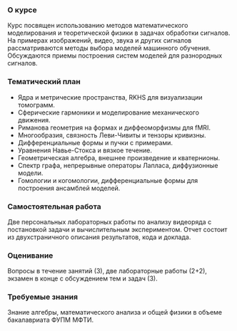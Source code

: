### О курсе

Курс посвящен использованию методов математического моделирования и теоретической физики в задачах обработки сигналов. На примерах изображений, видео, звука и других сигналов рассматриваются методы выбора моделей машинного обучения. Обсуждаются приемы построения систем моделей для разнородных сигналов.

### Тематический план

- Ядра и метрические пространства, RKHS для визуализации томограмм.
- Сферические гармоники и моделирование механического движения.
- Риманова геометрия на формах и диффеоморфизмы для fMRI.
- Многообразия, связность Леви-Чивиты и тензоры кривизны.
- Дифференциальные формы и пучки с примерами.
- Уравнения Навье-Стокса и вязкое течение.
- Геометрическая алгебра, внешнее произведение и кватернионы.
- Спектр графа, непрерывные операторы Лапласа, диффузионные модели.
- Гомологии и когомологии, дифференциальные формы для построения ансамблей моделей.

### Самостоятельная работа

Две персональных лабораторных работы по анализу видеоряда с постановкой задачи и вычислительным экспериментом. Отчет состоит из двухстраничного описания результатов, кода и доклада.

### Оценивание

Вопросы в течение занятий (3), две лабораторные работы (2+2), экзамен в конце с обсуждением тем и задач (3).

### Требуемые знания

Знание алгебры, математического анализа и общей физики в объеме бакалавриата ФУПМ МФТИ.
